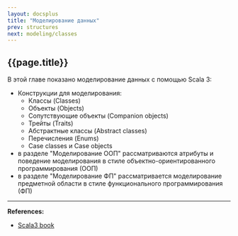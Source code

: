 ```yaml
---
layout: docsplus
title: "Моделирование данных"
prev: structures
next: modeling/classes
---
```


## {{page.title}}

В этой главе показано моделирование данных с помощью Scala 3:
- Конструкции для моделирования:
  - Классы (Classes)
  - Объекты (Objects)
  - Сопутствующие объекты (Companion objects)
  - Трейты (Traits)
  - Абстрактные классы (Abstract classes)
  - Перечисления (Enums)
  - Case classes и Case objects
- в разделе "Моделирование ООП" рассматриваются атрибуты и поведение моделирования в стиле объектно-ориентированного программирования (ООП)
- в разделе "Моделирование ФП" рассматривается моделирование предметной области в стиле функционального программирования (ФП)

---

**References:**
- [Scala3 book](https://docs.scala-lang.org/scala3/book/domain-modeling-intro.html)
